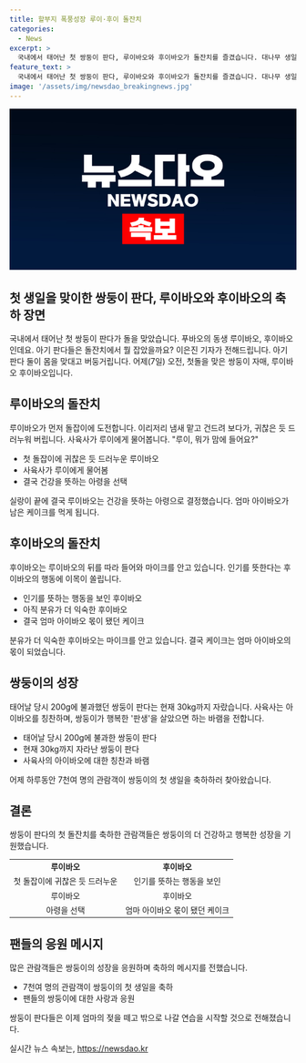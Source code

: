 ```yaml
---
title: 할부지 폭풍성장 루이·후이 돌잔치
categories:
  - News
excerpt: >
  국내에서 태어난 첫 쌍둥이 판다, 루이바오와 후이바오가 돌잔치를 즐겼습니다. 대나무 생일 케이크와 돌상이를 보고 놀란 어린 판다들은 건강을 뜻하는 아령을 잡았고, 후이바오는 마이크를 안았습니다. 성장한 판다들은 팬들과의 즐거운 시간을 보냈고, 이제는 엄마 젖을 떼고 밖으로 나갈 연습을 시작하게 될 것입니다. 7천여 명의 팬들이 쌍둥이의 첫돌을 축하했습니다.
feature_text: >
  국내에서 태어난 첫 쌍둥이 판다, 루이바오와 후이바오가 돌잔치를 즐겼습니다. 대나무 생일 케이크와 돌상이를 보고 놀란 어린 판다들은 건강을 뜻하는 아령을 잡았고, 후이바오는 마이크를 안았습니다. 성장한 판다들은 팬들과의 즐거운 시간을 보냈고, 이제는 엄마 젖을 떼고 밖으로 나갈 연습을 시작하게 될 것입니다. 7천여 명의 팬들이 쌍둥이의 첫돌을 축하했습니다.
image: '/assets/img/newsdao_breakingnews.jpg'
---
```


<p><img src="/assets/img/newsdao_breakingnews.jpg" alt="firstkoreanews 속보" /></p>

<h2>첫 생일을 맞이한 쌍둥이 판다, 루이바오와 후이바오의 축하 장면</h2>

<p data-ke-size="size16">국내에서 태어난 첫 쌍둥이 판다가 돌을 맞았습니다. 푸바오의 동생 루이바오, 후이바오인데요. 아기 판다들은 돌잔치에서 뭘 잡았을까요? 이은진 기자가 전해드립니다. 아기 판다 둘이 몸을 맞대고 버둥거립니다. 어제(7일) 오전, 첫돌을 맞은 쌍둥이 자매, 루이바오 후이바오입니다.</p>

<h2 data-ke-size="size26">루이바오의 돌잔치</h2>

<p data-ke-size="size16">루이바오가 먼저 돌잡이에 도전합니다. 이리저리 냄새 맡고 건드려 보다가, 귀찮은 듯 드러누워 버립니다. 사육사가 루이에게 물어봅니다. "루이, 뭐가 맘에 들어요?"</p>

<ul>
  <li>첫 돌잡이에 귀찮은 듯 드러누운 루이바오</li>
  <li>사육사가 루이에게 물어봄</li>
  <li>결국 건강을 뜻하는 아령을 선택</li>
</ul>

<p data-ke-size="size16">실랑이 끝에 결국 루이바오는 건강을 뜻하는 아령으로 결정했습니다. 엄마 아이바오가 남은 케이크를 먹게 됩니다.</p>

<h2 data-ke-size="size26">후이바오의 돌잔치</h2>

<p data-ke-size="size16">후이바오는 루이바오의 뒤를 따라 들어와 마이크를 안고 있습니다. 인기를 뜻한다는 후이바오의 행동에 이목이 쏠립니다.</p>

<ul>
  <li>인기를 뜻하는 행동을 보인 후이바오</li>
  <li>아직 분유가 더 익숙한 후이바오</li>
  <li>결국 엄마 아이바오 몫이 됐던 케이크</li>
</ul>

<p data-ke-size="size16">분유가 더 익숙한 후이바오는 마이크를 안고 있습니다. 결국 케이크는 엄마 아이바오의 몫이 되었습니다.</p>

<h2 data-ke-size="size26">쌍둥이의 성장</h2>

<p data-ke-size="size16">태어날 당시 200g에 불과했던 쌍둥이 판다는 현재 30kg까지 자랐습니다. 사육사는 아이바오를 칭찬하며, 쌍둥이가 행복한 '판생'을 살았으면 하는 바램을 전합니다.</p>

<ul>
  <li>태어날 당시 200g에 불과한 쌍둥이 판다</li>
  <li>현재 30kg까지 자라난 쌍둥이 판다</li>
  <li>사육사의 아이바오에 대한 칭찬과 바램</li>
</ul>

<p data-ke-size="size16">어제 하루동안 7천여 명의 관람객이 쌍둥이의 첫 생일을 축하하러 찾아왔습니다.</p>

<h2 data-ke-size="size26">결론</h2>

<p data-ke-size="size16">쌍둥이 판다의 첫 돌잔치를 축하한 관람객들은 쌍둥이의 더 건강하고 행복한 성장을 기원했습니다.</p>

<table>
  <tr>
    <td style="text-align: center; height: 17px;"><b>루이바오</b></td>
    <td style="text-align: center; height: 17px;"><b>후이바오</b></td>
  </tr>
  <tr>
    <td style="text-align: center; height: 17px;">첫 돌잡이에 귀찮은 듯 드러누운</td>
    <td style="text-align: center; height: 17px;">인기를 뜻하는 행동을 보인</td>
  </tr>
  <tr>
    <td style="text-align: center; height: 17px;">루이바오</td> 
    <td style="text-align: center; height: 17px;">후이바오</td>
  </tr>
  <tr>
    <td style="text-align: center; height: 17px;">아령을 선택</td>
    <td style="text-align: center; height: 17px;">엄마 아이바오 몫이 됐던 케이크</td>
  </tr>
</table>

<h2 data-ke-size="size26">팬들의 응원 메시지</h2>

<p data-ke-size="size16">많은 관람객들은 쌍둥이의 성장을 응원하며 축하의 메시지를 전했습니다.</p>

<ul>
  <li>7천여 명의 관람객이 쌍둥이의 첫 생일을 축하</li>
  <li>팬들의 쌍둥이에 대한 사랑과 응원</li>
</ul>

<p data-ke-size="size16">쌍둥이 판다들은 이제 엄마의 젖을 떼고 밖으로 나갈 연습을 시작할 것으로 전해졌습니다.</p>
실시간 뉴스 속보는, <a href="https://newsdao.kr" rel="dofollow">https://newsdao.kr</a>


